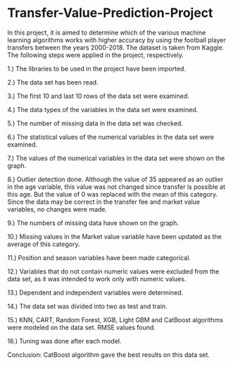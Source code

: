 # Transfer-Value-Prediction-Project
In this project, it is aimed to determine which of the various machine learning algorithms works with higher accuracy by using the football player transfers between the years 2000-2018. The dataset is taken from Kaggle. The following steps were applied in the project, respectively.

1.) The libraries to be used in the project have been imported.

2.) The data set has been read.

3.) The first 10 and last 10 rows of the data set were examined.

4.) The data types of the variables in the data set were examined.

5.) The number of missing data in the data set was checked.

6.) The statistical values of the numerical variables in the data set were examined.

7.) The values of the numerical variables in the data set were shown on the graph.

8.) Outlier detection done. Although the value of 35 appeared as an outlier in the age variable, this value was not changed since transfer is possible at this age. But the value of 0 was replaced with the mean of this category. Since the data may be correct in the transfer fee and market value variables, no changes were made.

9.) The numbers of missing data have shown on the graph.

10.) Missing values in the Market value variable have been updated as the average of this category.

11.) Position and season variables have been made categorical.

12.) Variables that do not contain numeric values were excluded from the data set, as it was intended to work only with numeric values.

13.) Dependent and independent variables were determined.

14.) The data set was divided into two as test and train.

15.) KNN, CART, Random Forest, XGB, Light GBM and CatBoost algorithms were modeled on the data set. RMSE values found.

16.) Tuning was done after each model.

Conclusion: CatBoost algorithm gave the best results on this data set.

